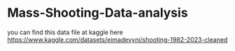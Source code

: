 # Mass-Shooting-Data-analysis

you can find this data file at kaggle here https://www.kaggle.com/datasets/eimadevyni/shooting-1982-2023-cleaned
